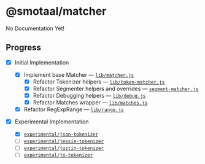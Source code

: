 ﻿# @smotaal/matcher

No Documentation Yet!

## Progress

- [x] Initial Implementation

  - [x] Implement base Matcher — [`lib/matcher.js`](./lib/matcher.js)
    - [x] Refactor Tokenizer helpers — [`lib/token-matcher.js`](./lib/token-matcher.js)
    - [x] Refactor Segmenter helpers and overrides — [`segment-matcher.js`](./lib/segment-matcher.js)
    - [x] Refactor Debugging helpers — [`lib/debug.js`](./lib/debug.js)
    - [x] Refactor Matches wrapper — [`lib/matches.js`](./lib/matches.js)
  - [x] Refactor RegExpRange — [`lib/range.js`](./lib/range.js)

- [x] Experimental Implementation

  - [x] [`experimental/json-tokenizer`](./experimental/json-tokenizer/README.md)
  - [ ] [`experimental/jessie-tokenizer`](./experimental/jessie-tokenizer/README.md)
  - [ ] [`experimental/justin-tokenizer`](./experimental/justin-tokenizer/README.md)
  - [ ] [`experimental/js-tokenizer`](./experimental/js-tokenizer/README.md)

